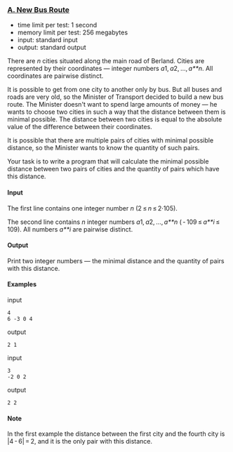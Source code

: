 ### [A. New Bus Route](http://codeforces.com/problemset/problem/792/A)

- time limit per test: 1 second
- memory limit per test: 256 megabytes
- input: standard input
- output: standard output

There are *n* cities situated along the main road of Berland. Cities are represented by their coordinates — integer numbers *a*1, *a*2, ..., *a**n*. All coordinates are pairwise distinct.

It is possible to get from one city to another only by bus. But all buses and roads are very old, so the Minister of Transport decided to build a new bus route. The Minister doesn't want to spend large amounts of money — he wants to choose two cities in such a way that the distance between them is minimal possible. The distance between two cities is equal to the absolute value of the difference between their coordinates.

It is possible that there are multiple pairs of cities with minimal possible distance, so the Minister wants to know the quantity of such pairs.

Your task is to write a program that will calculate the minimal possible distance between two pairs of cities and the quantity of pairs which have this distance.

#### Input

The first line contains one integer number *n* (2 ≤ *n* ≤ 2·105).

The second line contains *n* integer numbers *a*1, *a*2, ..., *a**n* ( - 109 ≤ *a**i* ≤ 109). All numbers *a**i* are pairwise distinct.

#### Output

Print two integer numbers — the minimal distance and the quantity of pairs with this distance.

#### Examples

input

```
4
6 -3 0 4
```

output

```
2 1
```

input

```
3
-2 0 2
```

output

```
2 2
```

#### Note

In the first example the distance between the first city and the fourth city is |4 - 6| = 2, and it is the only pair with this distance.